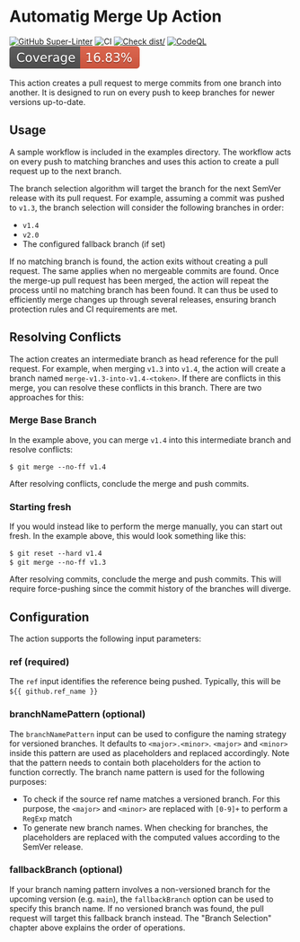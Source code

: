 # Automatig Merge Up Action

[![GitHub Super-Linter](https://github.com/actions/typescript-action/actions/workflows/linter.yml/badge.svg)](https://github.com/super-linter/super-linter)
![CI](https://github.com/actions/typescript-action/actions/workflows/ci.yml/badge.svg)
[![Check dist/](https://github.com/actions/typescript-action/actions/workflows/check-dist.yml/badge.svg)](https://github.com/actions/typescript-action/actions/workflows/check-dist.yml)
[![CodeQL](https://github.com/actions/typescript-action/actions/workflows/codeql-analysis.yml/badge.svg)](https://github.com/actions/typescript-action/actions/workflows/codeql-analysis.yml)
[![Coverage](./badges/coverage.svg)](./badges/coverage.svg)

This action creates a pull request to merge commits from one branch into another. It is designed to run on every push to
keep branches for newer versions up-to-date.

## Usage

A sample workflow is included in the examples directory. The workflow acts on every push to matching branches and uses
this action to create a pull request up to the next branch.

The branch selection algorithm will target the branch for the next SemVer release with its pull request. For example,
assuming a commit was pushed to `v1.3`, the branch selection will consider the following branches in order:
* `v1.4`
* `v2.0`
* The configured fallback branch (if set)

If no matching branch is found, the action exits without creating a pull request. The same applies when no mergeable
commits are found. Once the merge-up pull request has been merged, the action will repeat the process until no matching
branch has been found. It can thus be used to efficiently merge changes up through several releases, ensuring branch
protection rules and CI requirements are met.

## Resolving Conflicts

The action creates an intermediate branch as head reference for the pull request. For example, when merging `v1.3` into
`v1.4`, the action will create a branch named `merge-v1.3-into-v1.4-<token>`. If there are conflicts in this merge, you
can resolve these conflicts in this branch. There are two approaches for this:

### Merge Base Branch

In the example above, you can merge `v1.4` into this intermediate branch and resolve conflicts:
```shell
$ git merge --no-ff v1.4
```

After resolving conflicts, conclude the merge and push commits.

### Starting fresh

If you would instead like to perform the merge manually, you can start out fresh. In the example above, this would look
something like this:
```shell
$ git reset --hard v1.4
$ git merge --no-ff v1.3
```

After resolving commits, conclude the merge and push commits. This will require force-pushing since the commit history
of the branches will diverge.

## Configuration

The action supports the following input parameters:

### ref (required)

The `ref` input identifies the reference being pushed. Typically, this will be `${{ github.ref_name }}`

### branchNamePattern (optional)

The `branchNamePattern` input can be used to configure the naming strategy for versioned branches. It defaults to 
`<major>.<minor>`. `<major>` and `<minor>` inside this pattern are used as placeholders and replaced accordingly. Note
that the pattern needs to contain both placeholders for the action to function correctly.
The branch name pattern is used for the following purposes:
* To check if the source ref name matches a versioned branch. For this purpose, the `<major>` and `<minor>` are replaced with `[0-9]+` to perform a `RegExp` match
* To generate new branch names. When checking for branches, the placeholders are replaced with the computed values according to the SemVer release.

### fallbackBranch (optional)

If your branch naming pattern involves a non-versioned branch for the upcoming version (e.g. `main`), the
`fallbackBranch` option can be used to specify this branch name. If no versioned branch was found, the pull request will
target this fallback branch instead. The "Branch Selection" chapter above explains the order of operations.
